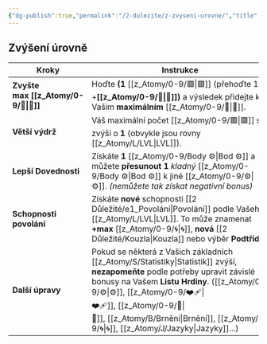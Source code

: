 ```yaml
---
{"dg-publish":true,"permalink":"/2-dulezite/z-zvyseni-urovne/","title":"Zvýšení úrovně"}
---
```


## Zvýšení úrovně

| Kroky                   | Instrukce                                                                                                                                                                                                            |
| ----------------------- | -------------------------------------------------------------------------------------------------------------------------------------------------------------------------------------------------------------------- |
| **Zvyšte max [[z_Atomy/0-9/💖\|💖]]**   | Hoďte **(1** [[z_Atomy/0-9/🟥\|🟥]] (přehoďte 1) +**[[z_Atomy/0-9/💪\|💪]])** a výsledek přidejte k Vašim **maximálním** [[z_Atomy/0-9/💖\|💖]].                                                                                                                     |
| **Větší výdrž**         | Váš maximální počet [[z_Atomy/0-9/🟥\|🟥]] se zvýší o **1** (obvykle jsou rovny [[z_Atomy/L/LVL\|LVL]]).                                                                                                                                            |
| **Lepší Dovednosti**    | Získáte **1** [[z_Atomy/0-9/Body ⚙️\|Bod ⚙️]] a můžete **přesunout** **1** *kladný* [[z_Atomy/0-9/Body ⚙️\|Bod ⚙️]]  k jiné [[z_Atomy/0-9/⚙️\|⚙️]]. *(nemůžete tak získat negativní bonus)*                                                                  |
| **Schopnosti povolání** | Získáte **nové** schopnosti [[2 Důležité/e1_Povolání\|Povolání]] podle Vašeho [[z_Atomy/L/LVL\|LVL]]. To může znamenat **+max** [[z_Atomy/0-9/🌀\|🌀]], **nová** [[2 Důležité/Kouzla\|Kouzla]] nebo výběr **Podtřídy**!                                                           |
| **Další úpravy**        | Pokud se některá z Vašich základních [[z_Atomy/S/Statistiky\|Statistik]] zvýší, **nezapomeňte** podle potřeby upravit závislé bonusy na Vašem **Listu Hrdiny**. ([[z_Atomy/0-9/⚙️\|⚙️]], [[z_Atomy/0-9/❤️‍🩹\|❤️‍🩹]], [[z_Atomy/0-9/🏁\|🏁]], [[z_Atomy/B/Brnění\|Brnění]], [[z_Atomy/0-9/🌀\|🌀]], [[z_Atomy/J/Jazyky\|Jazyky]]...) |
